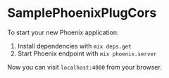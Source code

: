# SamplePhoenixPlugCors

To start your new Phoenix application:

1. Install dependencies with `mix deps.get`
2. Start Phoenix endpoint with `mix phoenix.server`

Now you can visit `localhost:4000` from your browser.
